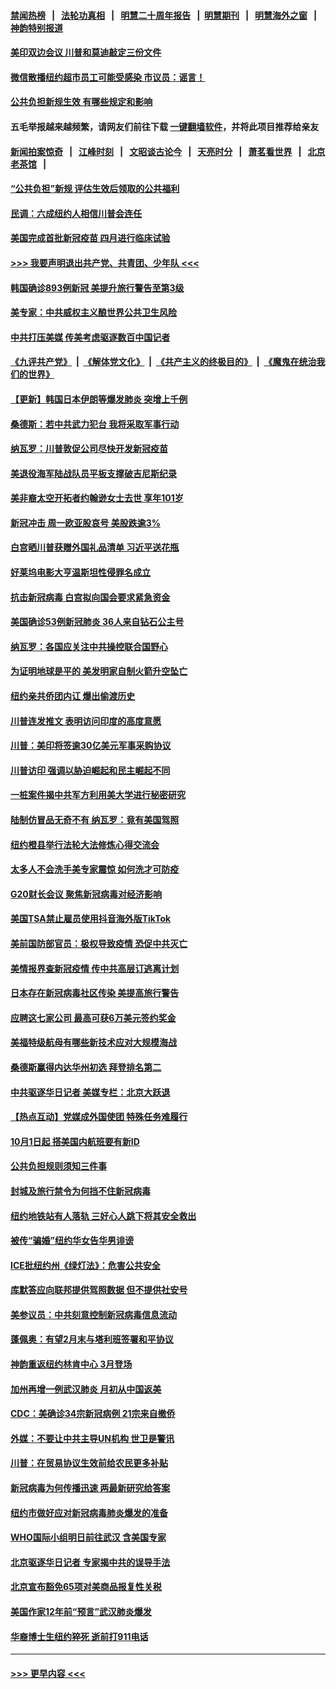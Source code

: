 #### [禁闻热榜](热点新闻.md?=0)  &nbsp;&nbsp;|&nbsp;&nbsp; [法轮功真相](https://github.com/gfw-breaker/truth/blob/master/README.md?=0) &nbsp;&nbsp;|&nbsp;&nbsp; [明慧二十周年报告](https://github.com/gfw-breaker/mh-reports/blob/master/README.md?=0) &nbsp;&nbsp;|&nbsp;&nbsp;[明慧期刊](https://github.com/gfw-breaker/mh-qikan) &nbsp;&nbsp;|&nbsp;&nbsp; [明慧海外之窗](https://github.com/gfw-breaker/mh-news/blob/master/README.md?=0) &nbsp;&nbsp;|&nbsp;&nbsp; [神韵特别报道](https://github.com/gfw-breaker/mh-news/blob/master/shenyun.md?=0)
#### [美印双边会议 川普和莫迪敲定三份文件](../pages/nsc412/n11894247.md?t=02252031) 
#### [微信散播纽约超市员工可能受感染  市议员：谣言！](../pages/nsc412/n11893861.md?t=02252031) 
#### [公共负担新规生效 有哪些规定和影响](../pages/nsc412/n11893866.md?t=02252031) 
#### 五毛举报越来越频繁，请网友们前往下载 [一键翻墙软件](https://github.com/gfw-breaker/ssr-accounts)，并将此项目推荐给亲友
#### [新闻拍案惊奇](https://github.com/gfw-breaker/banned-news/blob/master/pages/link4.md) &nbsp;&nbsp;|&nbsp;&nbsp; [江峰时刻](https://github.com/gfw-breaker/banned-news/blob/master/pages/link4.md) &nbsp;&nbsp;|&nbsp;&nbsp; [文昭谈古论今](https://github.com/gfw-breaker/banned-news/blob/master/pages/link4.md) &nbsp;&nbsp;|&nbsp;&nbsp; [天亮时分](https://github.com/gfw-breaker/banned-news/blob/master/pages/link4.md) &nbsp;&nbsp;|&nbsp;&nbsp; [萧茗看世界](https://github.com/gfw-breaker/banned-news/blob/master/pages/link4.md) &nbsp;&nbsp;|&nbsp;&nbsp; [北京老茶馆](https://github.com/gfw-breaker/banned-news/blob/master/pages/link4.md) &nbsp;&nbsp;|&nbsp;&nbsp; 
#### [“公共负担”新规  评估生效后领取的公共福利](../pages/nsc412/n11893847.md?t=02252031) 
#### [民调：六成纽约人相信川普会连任](../pages/nsc412/n11893884.md?t=02252031) 
#### [美国完成首批新冠疫苗 四月进行临床试验](../pages/nsc412/n11893526.md?t=02252031) 
#### [>>> 我要声明退出共产党、共青团、少年队 <<<](https://github.com/begood0513/goodnews/blob/master/quit/letter.md) 
#### [韩国确诊893例新冠 美提升旅行警告至第3级](../pages/nsc412/n11893662.md?t=02252031) 
#### [美专家：中共威权主义酿世界公共卫生风险](../pages/nsc412/n11893474.md?t=02252031) 
#### [中共打压美媒 传美考虑驱逐数百中国记者](../pages/nsc412/n11893178.md?t=02252031) 
#### [《九评共产党》](https://github.com/begood0513/9ping.md/blob/master/README.md) &nbsp;|&nbsp; [《解体党文化》](../../../../jtdwh.md/blob/master/README.md)  &nbsp;|&nbsp; [《共产主义的终极目的》](../../../../gczydzjmd.md/blob/master/README.md) &nbsp;|&nbsp; [《魔鬼在统治我们的世界》](../../../../mgztzwmdsj.md/blob/master/README.md) 
#### [【更新】韩国日本伊朗等爆发肺炎 突增上千例](../pages/nsc412/n11890652.md?t=02252031) 
#### [桑德斯：若中共武力犯台 我将采取军事行动](../pages/nsc412/n11893282.md?t=02252031) 
#### [纳瓦罗：川普敦促公司尽快开发新冠疫苗](../pages/nsc412/n11893211.md?t=02252031) 
#### [美退役海军陆战队员平板支撑破吉尼斯纪录](../pages/nsc412/n11893022.md?t=02252031) 
#### [美非裔太空开拓者约翰逊女士去世 享年101岁](../pages/nsc412/n11892917.md?t=02252031) 
#### [新冠冲击 周一欧亚股哀号 美股跌逾3%](../pages/nsc412/n11892648.md?t=02252031) 
#### [白宫晒川普获赠外国礼品清单 习近平送花瓶](../pages/nsc412/n11892985.md?t=02252031) 
#### [好莱坞电影大亨温斯坦性侵罪名成立](../pages/nsc412/n11892907.md?t=02252031) 
#### [抗击新冠病毒 白宫拟向国会要求紧急资金](../pages/nsc412/n11892943.md?t=02252031) 
#### [美国确诊53例新冠肺炎 36人来自钻石公主号](../pages/nsc412/n11892877.md?t=02252031) 
#### [纳瓦罗：各国应关注中共操控联合国野心](../pages/nsc412/n11892856.md?t=02252031) 
#### [为证明地球是平的 美发明家自制火箭升空坠亡](../pages/nsc412/n11892645.md?t=02252031) 
#### [纽约亲共侨团内讧 爆出偷渡历史](../pages/nsc412/n11891235.md?t=02252031) 
#### [川普连发推文 表明访问印度的高度意愿](../pages/nsc412/n11891927.md?t=02252031) 
#### [川普：美印将签逾30亿美元军事采购协议](../pages/nsc412/n11892494.md?t=02252031) 
#### [川普访印 强调以胁迫崛起和民主崛起不同](../pages/nsc412/n11891855.md?t=02252031) 
#### [一桩案件揭中共军方利用美大学进行秘密研究](../pages/nsc412/n11891206.md?t=02252031) 
#### [陆制仿冒品无奇不有 纳瓦罗：竟有美国驾照](../pages/nsc412/n11890953.md?t=02252031) 
#### [纽约橙县举行法轮大法修炼心得交流会](../pages/nsc412/n11890760.md?t=02252031) 
#### [太多人不会洗手美专家震惊 如何洗才可防疫](../pages/nsc412/n11875866.md?t=02252031) 
#### [G20财长会议 聚焦新冠病毒对经济影响](../pages/nsc412/n11890400.md?t=02252031) 
#### [美国TSA禁止雇员使用抖音海外版TikTok](../pages/nsc412/n11890500.md?t=02252031) 
#### [美前国防部官员：极权导致疫情 恐促中共灭亡](../pages/nsc412/n11889092.md?t=02252031) 
#### [美情报界查新冠疫情 传中共高层订逃离计划](../pages/nsc412/n11888161.md?t=02252031) 
#### [日本存在新冠病毒社区传染 美提高旅行警告](../pages/nsc412/n11889917.md?t=02252031) 
#### [应聘这七家公司 最高可获6万美元签约奖金](../pages/nsc412/n11879446.md?t=02252031) 
#### [美福特级航母有哪些新技术应对大规模海战](../pages/nsc412/n11882087.md?t=02252031) 
#### [桑德斯赢得内达华州初选 拜登排名第二](../pages/nsc412/n11888760.md?t=02252031) 
#### [中共驱逐华日记者 美媒专栏：北京大跃退](../pages/nsc412/n11888453.md?t=02252031) 
#### [【热点互动】党媒成外国使团 特殊任务难履行](../pages/nsc412/n11888306.md?t=02252031) 
#### [10月1日起 搭美国内航班要有新ID](../pages/nsc412/n11888243.md?t=02252031) 
#### [公共负担规则须知三件事](../pages/nsc412/n11888123.md?t=02252031) 
#### [封城及旅行禁令为何挡不住新冠病毒](../pages/nsc412/n11888067.md?t=02252031) 
#### [纽约地铁站有人落轨   三好心人跳下将其安全救出](../pages/nsc412/n11888088.md?t=02252031) 
#### [被传“骗婚”纽约华女告华男诽谤](../pages/nsc412/n11887303.md?t=02252031) 
#### [ICE批纽约州《绿灯法》：危害公共安全](../pages/nsc412/n11887285.md?t=02252031) 
#### [库默答应向联邦提供驾照数据 但不提供社安号](../pages/nsc412/n11887269.md?t=02252031) 
#### [美参议员：中共刻意控制新冠病毒信息流动](../pages/nsc412/n11887949.md?t=02252031) 
#### [蓬佩奥：有望2月末与塔利班签署和平协议](../pages/nsc412/n11887248.md?t=02252031) 
#### [神韵重返纽约林肯中心 3月登场](../pages/nsc412/n11885013.md?t=02252031) 
#### [加州再增一例武汉肺炎 月初从中国返美](../pages/nsc412/n11886929.md?t=02252031) 
#### [CDC：美确诊34宗新冠病例 21宗来自撤侨](../pages/nsc412/n11886795.md?t=02252031) 
#### [外媒：不要让中共主导UN机构 世卫是警讯](../pages/nsc412/n11886401.md?t=02252031) 
#### [川普：在贸易协议生效前给农民更多补贴](../pages/nsc412/n11886549.md?t=02252031) 
#### [新冠病毒为何传播迅速 两最新研究给答案](../pages/nsc412/n11886505.md?t=02252031) 
#### [纽约市做好应对新冠病毒肺炎爆发的准备](../pages/nsc412/n11885019.md?t=02252031) 
#### [WHO国际小组明日前往武汉 含美国专家](../pages/nsc412/n11886380.md?t=02252031) 
#### [北京驱逐华日记者 专家揭中共的误导手法](../pages/nsc412/n11886124.md?t=02252031) 
#### [北京宣布豁免65项对美商品报复性关税](../pages/nsc412/n11885960.md?t=02252031) 
#### [美国作家12年前“预言”武汉肺炎爆发](../pages/nsc412/n11885487.md?t=02252031) 
#### [华裔博士生纽约猝死  逝前打911电话](../pages/nsc412/n11885007.md?t=02252031) 

----
#### [ >>> 更早内容 <<< ](../indexes/nsc412-earlier.md)
